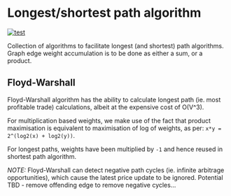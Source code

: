 # Longest/shortest path algorithm

[![test](https://github.com/konrads/best-path/workflows/test/badge.svg)](https://github.com/konrads/best-path/actions/workflows/test.yml)

Collection of algorithms to facilitate longest (and shortest) path algorithms. Graph edge weight accumulation is to be done as either a sum, or a product.

## Floyd-Warshall

Floyd-Warshall algorithm has the ability to calculate longest path (ie. most profitable trade) calculations, albeit at the expensive cost of O(V^3).

For multiplication based weights, we make use of the fact that product maximisation is equivalent to maximisation of log of weights, as per: `x*y = 2^(log2(x) + log2(y))`.

For longest paths, weights have been multiplied by `-1` and hence reused in shortest path algorithm.

_NOTE:_ Floyd-Warshall can detect negative path cycles (ie. infinite arbitrage opportunities), which cause the latest price update to be ignored.
Potential TBD - remove offending edge to remove negative cycles...

